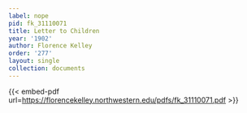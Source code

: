 ```yaml
---
label: nope
pid: fk_31110071
title: Letter to Children
year: '1902'
author: Florence Kelley
order: '277'
layout: single
collection: documents
---
```



{{< embed-pdf url=https://florencekelley.northwestern.edu/pdfs/fk_31110071.pdf >}}